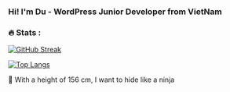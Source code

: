 ### Hi! I'm Du - WordPress Junior Developer from VietNam
### :fire: Stats :
[![GitHub Streak](https://github-readme-streak-stats.herokuapp.com/?user=mrlunsuper&currStreakNum=2FD3EB&fire=pink&sideLabels=F00&date_format=[Y.]n.j)](https://git.io/streak-stats)

[![Top Langs](https://github-readme-stats.vercel.app/api/top-langs/?username=mrlunsuper&layout=compact&theme=vision-friendly-dark)](https://github.com/anuraghazra/github-readme-stats)

:ninja: With a height of 156 cm, I want to hide like a ninja
